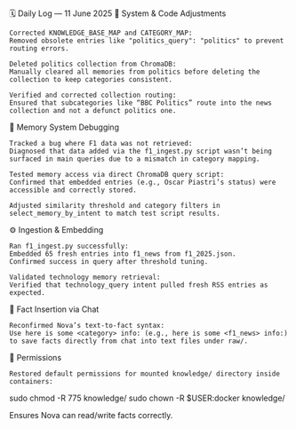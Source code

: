🗓 Daily Log — 11 June 2025
🔧 System & Code Adjustments

    Corrected KNOWLEDGE_BASE_MAP and CATEGORY_MAP:
    Removed obsolete entries like "politics_query": "politics" to prevent routing errors.

    Deleted politics collection from ChromaDB:
    Manually cleared all memories from politics before deleting the collection to keep categories consistent.

    Verified and corrected collection routing:
    Ensured that subcategories like “BBC Politics” route into the news collection and not a defunct politics one.

🧠 Memory System Debugging

    Tracked a bug where F1 data was not retrieved:
    Diagnosed that data added via the f1_ingest.py script wasn’t being surfaced in main queries due to a mismatch in category mapping.

    Tested memory access via direct ChromaDB query script:
    Confirmed that embedded entries (e.g., Oscar Piastri’s status) were accessible and correctly stored.

    Adjusted similarity threshold and category filters in select_memory_by_intent to match test script results.

⚙️ Ingestion & Embedding

    Ran f1_ingest.py successfully:
    Embedded 65 fresh entries into f1_news from f1_2025.json.
    Confirmed success in query after threshold tuning.

    Validated technology memory retrieval:
    Verified that technology_query intent pulled fresh RSS entries as expected.

📝 Fact Insertion via Chat

    Reconfirmed Nova’s text-to-fact syntax:
    Use here is some <category> info: (e.g., here is some <f1_news> info:) to save facts directly from chat into text files under raw/.

🔐 Permissions

    Restored default permissions for mounted knowledge/ directory inside containers:

sudo chmod -R 775 knowledge/
sudo chown -R $USER:docker knowledge/

Ensures Nova can read/write facts correctly.

